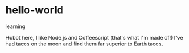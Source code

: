 # hello-world
learning

Hubot here, I like Node.js and Coffeescript (that's what I'm made of!)
I've had tacos on the moon and find them far superior to Earth tacos.
